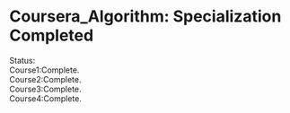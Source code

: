 # Coursera_Algorithm: Specialization Completed
Status:             
Course1:Complete.                         
Course2:Complete.                    
Course3:Complete.                      
Course4:Complete.
